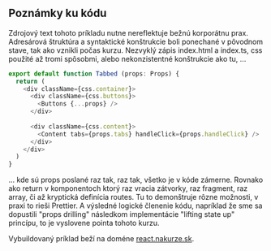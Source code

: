 ## Poznámky ku kódu

Zdrojový text tohoto príkladu nutne nereflektuje bežnú korporátnu prax. Adresárová štruktúra a syntaktické konštrukcie boli ponechané v pôvodnom stave, tak ako vznikli počas kurzu. Nezvyklý zápis index.html a index.ts, css použité až tromi spôsobmi, alebo nekonzistentné konštrukcie ako tu, ...

```js
export default function Tabbed (props: Props) {
  return (
    <div className={css.container}>
      <div className={css.buttons}>
        <Buttons {...props} />
      </div>
      
      <div className={css.content}>
        <Content tabs={props.tabs} handleClick={props.handleClick} />
      </div>
    </div>
  )
}
```

... kde sú props poslané raz tak, raz tak, všetko je v kóde zámerne. Rovnako ako return v komponentoch ktorý raz vracia zátvorky, raz fragment, raz array, či až kryptická definícia routes. Tu to demonštruje rôzne možnosti, v praxi to rieši Prettier. A výsledné logické členenie kódu, napríklad že sme sa dopustili "props drilling" následkom implementácie "lifting state up" princípu, to je vyslovene pointa tohoto kurzu.

Vybuildovaný príklad beží na doméne [react.nakurze.sk](https://react.nakurze.sk).